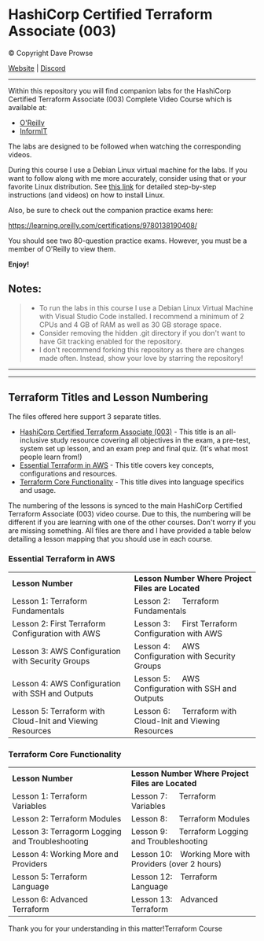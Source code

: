 # HashiCorp Certified Terraform Associate (003)

©️ Copyright Dave Prowse

[Website](https://prowse.tech)  |  [Discord](https://discord.gg/mggw8VGzUp)

---

Within this repository you will find companion labs for the HashiCorp Certified Terraform Associate (003) Complete Video Course which is available at:

- [O'Reilly](https://learning.oreilly.com/videos/hashicorp-certified-terraform/9780138195366/)
- [InformIT](https://bit.ly/3xzLc52)

The labs are designed to be followed when watching the corresponding videos.

During this course I use a Debian Linux virtual machine for the labs. If you want to follow along with me more accurately, consider using that or your favorite Linux distribution. See [this link](https://prowse.tech/linux-installs/) for detailed step-by-step instructions (and videos) on how to install Linux.

Also, be sure to check out the companion practice exams here:  

https://learning.oreilly.com/certifications/9780138190408/ 

You should see two 80-question practice exams. However, you must be a member of O'Reilly to view them.

**Enjoy!**

## Notes: 
> - To run the labs in this course I use a Debian Linux Virtual Machine with Visual Studio Code installed. I recommend a minimum of 2 CPUs and 4 GB of RAM as well as 30 GB storage space. 
> - Consider removing the hidden .git directory if you don't want to have Git tracking enabled for the repository.
> - I don't recommend forking this repository as there are changes made often. Instead, show your love by starring the repository!

---
---

## Terraform Titles and Lesson Numbering
The files offered here support 3 separate titles.

- [HashiCorp Certified Terraform Associate (003)](https://bit.ly/3xzLc52) - This title is an all-inclusive study resource covering all objectives in the exam, a pre-test, system set up lesson, and an exam prep and final quiz. (It's what most people learn from!)
- [Essential Terraform in AWS](https://www.informit.com/store/essential-terraform-in-aws-video-course-9780138312190#) - This title covers key concepts, configurations and resources. 
- [Terraform Core Functionality](https://www.informit.com/store/terraform-core-functionality-video-course-9780138312732) - This title dives into language specifics and usage.

The numbering of the lessons is synced to the main HashiCorp Certified Terraform Associate (003) video course. Due to this, the numbering will be different if you are learning with one of the other courses. Don't worry if you are missing something. All files are there and I have provided a table below detailing a lesson mapping that you should use in each course. 

### Essential Terraform in AWS
|     |     |
| --- | --- |
| **Lesson Number** | **Lesson Number Where Project Files are Located** |
| Lesson 1: Terraform Fundamentals | Lesson 2:   Terraform Fundamentals |
| Lesson 2: First Terraform Configuration with AWS | Lesson 3:   First Terraform Configuration with AWS |
| Lesson 3: AWS Configuration with Security Groups | Lesson 4:   AWS Configuration with Security Groups |
| Lesson 4: AWS Configuration with SSH and Outputs | Lesson 5:   AWS Configuration with SSH and Outputs |
| Lesson 5: Terraform with Cloud-Init and Viewing Resources | Lesson 6:   Terraform with Cloud-Init and Viewing Resources |


### Terraform Core Functionality
|     |     |
| --- | --- |
| **Lesson Number** | **Lesson Number Where Project Files are Located** |
| Lesson 1: Terraform Variables | Lesson 7:   Terraform Variables |
| Lesson 2: Terraform Modules | Lesson 8:   Terraform Modules |
| Lesson 3: Terragorm Logging and Troubleshooting | Lesson 9:   Terraform Logging and Troubleshooting |
| Lesson 4: Working More and Providers | Lesson 10:  Working More with Providers (over 2 hours) |
| Lesson 5: Terraform Language | Lesson 12:  Terraform Language |
| Lesson 6: Advanced Terraform | Lesson 13:  Advanced Terraform |

Thank you for your understanding in this matter!Terraform Course
